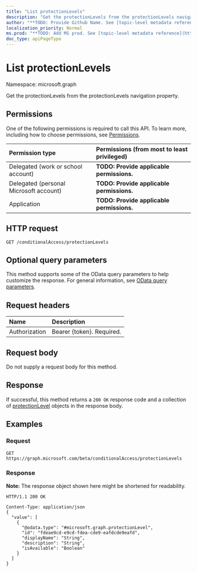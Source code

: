 ```yaml
---
title: "List protectionLevels"
description: "Get the protectionLevels from the protectionLevels navigation property."
author: "**TODO: Provide Github Name. See [topic-level metadata reference](https://msgo.azurewebsites.net/add/document/guidelines/metadata.html#topic-level-metadata)**"
localization_priority: Normal
ms.prod: "**TODO: Add MS prod. See [topic-level metadata reference](https://msgo.azurewebsites.net/add/document/guidelines/metadata.html#topic-level-metadata)**"
doc_type: apiPageType
---
```


# List protectionLevels
Namespace: microsoft.graph

Get the protectionLevels from the protectionLevels navigation property.

## Permissions
One of the following permissions is required to call this API. To learn more, including how to choose permissions, see [Permissions](/graph/permissions-reference).

|Permission type|Permissions (from most to least privileged)|
|:---|:---|
|Delegated (work or school account)|**TODO: Provide applicable permissions.**|
|Delegated (personal Microsoft account)|**TODO: Provide applicable permissions.**|
|Application|**TODO: Provide applicable permissions.**|

## HTTP request

<!-- {
  "blockType": "ignored"
}
-->
``` http
GET /conditionalAccess/protectionLevels
```

## Optional query parameters
This method supports some of the OData query parameters to help customize the response. For general information, see [OData query parameters](/graph/query-parameters).

## Request headers
|Name|Description|
|:---|:---|
|Authorization|Bearer {token}. Required.|

## Request body
Do not supply a request body for this method.

## Response

If successful, this method returns a `200 OK` response code and a collection of [protectionLevel](../resources/protectionlevel.md) objects in the response body.

## Examples

### Request
<!-- {
  "blockType": "request",
  "name": "get_protectionlevel"
}
-->
``` http
GET https://graph.microsoft.com/beta/conditionalAccess/protectionLevels
```


### Response
**Note:** The response object shown here might be shortened for readability.
<!-- {
  "blockType": "response",
  "truncated": true,
  "@odata.type": "Collection(microsoft.graph.protectionLevel)"
}
-->
``` http
HTTP/1.1 200 OK

Content-Type: application/json
{
  "value": [
    {
      "@odata.type": "#microsoft.graph.protectionLevel",
      "id": "fdeae9cd-e9cd-fdea-cde9-eafdcde9eafd",
      "displayName": "String",
      "description": "String",
      "isAvailable": "Boolean"
    }
  ]
}
```

